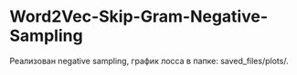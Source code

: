 # Word2Vec-Skip-Gram-Negative-Sampling

Реализован negative sampling, график лосса в папке: saved_files/plots/.

